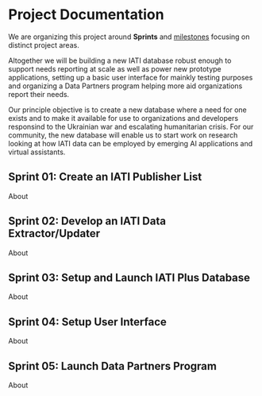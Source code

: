 # Project Documentation

We are organizing this project around **Sprints** and [milestones](https://github.com/Humanitarian-AI/IATIPlus/milestones) focusing on distinct project areas.

Altogether we will be building a new IATI database robust enough to support needs reporting at scale as well as power new prototype applications, setting up a basic user interface for mainkly testing purposes and organizing a Data Partners program helping more aid organizations report their needs.

Our principle objective is to create a new database where a need for one exists and to make it available for use to organizations and developers responsind to the Ukrainian war and escalating humanitarian crisis. For our community, the new database will enable us to start work on research looking at how IATI data can be employed by emerging AI applications and virtual assistants.

## Sprint 01: Create an IATI Publisher List

About

## Sprint 02: Develop an IATI Data Extractor/Updater

About

## Sprint 03: Setup and Launch IATI Plus Database

About

## Sprint 04: Setup User Interface

About

## Sprint 05: Launch Data Partners Program

About
